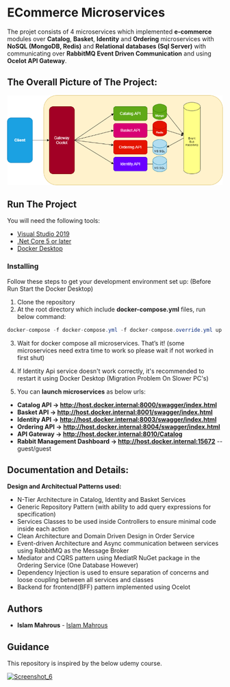 # ECommerce Microservices

The projet consists of 4 microservices which implemented **e-commerce** modules over **Catalog**, **Basket**, **Identity** and **Ordering** microservices with **NoSQL (MongoDB, Redis)** and **Relational databases (Sql Server)** with communicating over **RabbitMQ Event Driven Communication** and using **Ocelot API Gateway**.

## The Overall Picture of The Project:

![microservices](https://raw.githubusercontent.com/isl-mahrous/ECommerce-Microservices/master/ch1.drawio.png)


## Run The Project
You will need the following tools:

* [Visual Studio 2019](https://visualstudio.microsoft.com/downloads/)
* [.Net Core 5 or later](https://dotnet.microsoft.com/download/dotnet-core/5)
* [Docker Desktop](https://www.docker.com/products/docker-desktop)

### Installing
Follow these steps to get your development environment set up: (Before Run Start the Docker Desktop)
1. Clone the repository
2. At the root directory which include **docker-compose.yml** files, run below command:
```csharp
docker-compose -f docker-compose.yml -f docker-compose.override.yml up -d
```
3. Wait for docker compose all microservices. That’s it! (some microservices need extra time to work so please wait if not worked in first shut)

4. If Identity Api service doesn't work correctly, it's recommended to restart it using Docker Desktop (Migration Problem On Slower PC's)

5. You can **launch microservices** as below urls:

* **Catalog API -> http://host.docker.internal:8000/swagger/index.html**
* **Basket API -> http://host.docker.internal:8001/swagger/index.html**
* **Identity API -> http://host.docker.internal:8003/swagger/index.html**
* **Ordering API -> http://host.docker.internal:8004/swagger/index.html**
* **API Gateway -> http://host.docker.internal:8010/Catalog**
* **Rabbit Management Dashboard -> http://host.docker.internal:15672**   -- guest/guest



## Documentation and Details:
**Design and Architectual Patterns used:**
- N-Tier Architecture in Catalog, Identity and Basket Services
- Generic Repository Pattern (with ability to add query expressions for specification)
- Services Classes to be used inside Controllers to ensure minimal code inside each action
- Clean Architecture and Domain Driven Design in Order Service
- Event-driven Architecture and Async communication between services using RabbitMQ as the Message Broker
- Mediator and CQRS pattern using MediatR NuGet package in the Ordering Service (One Database However)
- Dependency Injection is used to ensure separation of concerns and loose coupling between all services and classes
- Backend for frontend(BFF) pattern implemented using Ocelot


## Authors
* **Islam Mahrous**  - [Islam Mahrous](https://github.com/isl-mahrous)



## Guidance
This repository is inspired by the below udemy course.

[![Screenshot_6](https://user-images.githubusercontent.com/1147445/85838002-907dc280-b7a1-11ea-8219-f84e3af8ba52.png)](https://www.udemy.com/course/microservices-architecture-and-implementation-on-dotnet/?couponCode=FA24745CC57592AB612A)

